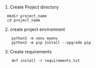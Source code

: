 1. Create Project directory
  ```
    mkdir project_name
    cd project_name
  ```
2. create project environment
```
    python3 -m venv myenv
    python3 -m pip install --upgrade pip
```
3. Create requirements
```
    dnf install -r requirements.txt
```
